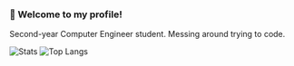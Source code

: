 ### 👋 Welcome to my profile!
Second-year Computer Engineer student.
Messing around trying to code.   
   
![Stats](https://github-readme-stats.vercel.app/api?username=bisaxa&show_icons=true&theme=radical&count_private=true&hide=stars)
![Top Langs](https://github-readme-stats.vercel.app/api/top-langs/?username=bisaxa&exclude_repo=SourceAutoRecord&show_icons=true&theme=radical&layout=compact&count_private=true)


